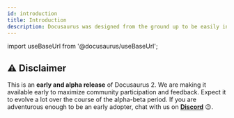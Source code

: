 ```yaml
---
id: introduction
title: Introduction
description: Docusaurus was designed from the ground up to be easily installed and used to get your website up and running quickly.
---
```


import useBaseUrl from '@docusaurus/useBaseUrl';

## :warning: Disclaimer

This is an **early and alpha release** of Docusaurus 2. We are making it available early to maximize community participation and feedback. Expect it to evolve a lot over the course of the alpha-beta period. If you are adventurous enough to be an early adopter, chat with us on [**Discord**](https://discordapp.com/invite/docusaurus) :wink:.
